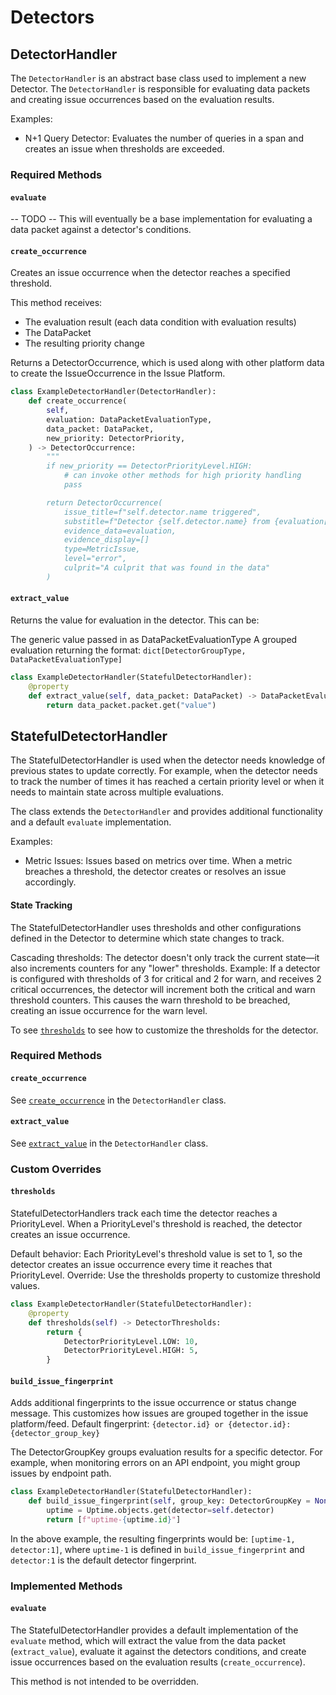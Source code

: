 # Detectors

## DetectorHandler

The `DetectorHandler` is an abstract base class used to implement a new Detector. The `DetectorHandler` is responsible for evaluating data packets and creating issue occurrences based on the evaluation results.

Examples:

- N+1 Query Detector: Evaluates the number of queries in a span and creates an issue when thresholds are exceeded.

### Required Methods

#### `evaluate`

-- TODO -- This will eventually be a base implementation for evaluating a data packet against a detector's conditions.

#### `create_occurrence`

Creates an issue occurrence when the detector reaches a specified threshold.

This method receives:

- The evaluation result (each data condition with evaluation results)
- The DataPacket
- The resulting priority change

Returns a DetectorOccurrence, which is used along with other platform data to create the IssueOccurrence in the Issue Platform.

```python
class ExampleDetectorHandler(DetectorHandler):
    def create_occurrence(
        self,
        evaluation: DataPacketEvaluationType,
        data_packet: DataPacket,
        new_priority: DetectorPriority,
    ) -> DetectorOccurrence:
        """
        if new_priority == DetectorPriorityLevel.HIGH:
            # can invoke other methods for high priority handling
            pass

        return DetectorOccurrence(
            issue_title=f"self.detector.name triggered",
            substitle=f"Detector {self.detector.name} from {evaluation[0].condition_results[0].condition.type}",
            evidence_data=evaluation,
            evidence_display=[]
            type=MetricIssue,
            level="error",
            culprit="A culprit that was found in the data"
        )
```

#### `extract_value`

Returns the value for evaluation in the detector. This can be:

The generic value passed in as DataPacketEvaluationType
A grouped evaluation returning the format: `dict[DetectorGroupType, DataPacketEvaluationType]`

```python
class ExampleDetectorHandler(StatefulDetectorHandler):
    @property
    def extract_value(self, data_packet: DataPacket) -> DataPacketEvaluationType | dict[DetectorGroupType, DataPacketEvaluationType]:
        return data_packet.packet.get("value")
```

## StatefulDetectorHandler

The StatefulDetectorHandler is used when the detector needs knowledge of previous states to update correctly. For example, when the detector needs to track the number of times it has reached a certain priority level or when it needs to maintain state across multiple evaluations.

The class extends the `DetectorHandler` and provides additional functionality and a default `evaluate` implementation.

Examples:

- Metric Issues: Issues based on metrics over time. When a metric breaches a threshold, the detector creates or resolves an issue accordingly.

#### State Tracking

The StatefulDetectorHandler uses thresholds and other configurations defined in the Detector to determine which state changes to track.

Cascading thresholds: The detector doesn't only track the current state—it also increments counters for any "lower" thresholds.
Example: If a detector is configured with thresholds of 3 for critical and 2 for warn, and receives 2 critical occurrences, the detector will increment both the critical and warn threshold counters. This causes the warn threshold to be breached, creating an issue occurrence for the warn level.

To see [`thresholds`](#thresholds) to see how to customize the thresholds for the detector.

### Required Methods

#### `create_occurrence`

See [`create_occurrence`](#create_occurrence) in the `DetectorHandler` class.

#### `extract_value`

See [`extract_value`](#extract_value) in the `DetectorHandler` class.

### Custom Overrides

#### `thresholds`

StatefulDetectorHandlers track each time the detector reaches a PriorityLevel. When a PriorityLevel's threshold is reached, the detector creates an issue occurrence.

Default behavior: Each PriorityLevel's threshold value is set to 1, so the detector creates an issue occurrence every time it reaches that PriorityLevel.
Override: Use the thresholds property to customize threshold values.

```python
class ExampleDetectorHandler(StatefulDetectorHandler):
    @property
    def thresholds(self) -> DetectorThresholds:
        return {
            DetectorPriorityLevel.LOW: 10,
            DetectorPriorityLevel.HIGH: 5,
        }
```

#### `build_issue_fingerprint`

Adds additional fingerprints to the issue occurrence or status change message. This customizes how issues are grouped together in the issue platform/feed.
Default fingerprint: `{detector.id} or {detector.id}:{detector_group_key}`

The DetectorGroupKey groups evaluation results for a specific detector. For example, when monitoring errors on an API endpoint, you might group issues by endpoint path.

```python
class ExampleDetectorHandler(StatefulDetectorHandler):
    def build_issue_fingerprint(self, group_key: DetectorGroupKey = None) -> list[str]:
        uptime = Uptime.objects.get(detector=self.detector)
        return [f"uptime-{uptime.id}"]
```

In the above example, the resulting fingerprints would be: `[uptime-1, detector:1]`, where `uptime-1` is defined in `build_issue_fingerprint` and `detector:1` is the default detector fingerprint.

### Implemented Methods

#### `evaluate`

The StatefulDetectorHandler provides a default implementation of the `evaluate` method, which will extract the value from the data packet (`extract_value`), evaluate it against the detectors conditions, and create issue occurrences based on the evaluation results (`create_occurrence`).

This method is not intended to be overridden.
